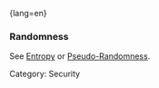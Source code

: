 {lang=en}
### Randomness

See [Entropy](#term-entropy) or [Pseudo-Randomness](#term-pseudo-randomness).

Category: Security


